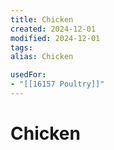 ```yaml
---
title: Chicken
created: 2024-12-01
modified: 2024-12-01
tags: 
alias: Chicken

usedFor:
- "[[16157 Poultry]]"
---
```

# Chicken
